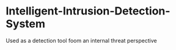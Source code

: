 # Intelligent-Intrusion-Detection-System

Used as a detection tool foom an internal threat perspective
